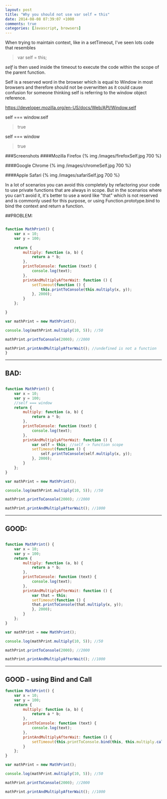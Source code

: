 ```yaml
---
layout: post
title: "Why you should not use var self = this"
date: 2014-08-08 07:39:07 +1000
comments: true
categories: [Javascript, browsers]
---
```


When trying to maintain context, like in a setTimeout, I've seen lots code that resembles 
> var self = this;

*self* is then used inside the timeout to execute the code within the scope of the parent function.

Self is a reserved word in the browser which is equal to Window in most browsers and therefore should not be 
overwritten as it could cause confusion for someone thinking self is referring to the window object reference. 


https://developer.mozilla.org/en-US/docs/Web/API/Window.self

<!--more--> 

self === window.self

>true

self === window

>true


###Screenshots
####Mozilla Firefox
{% img  /images/firefoxSelf.jpg 700  %} 

####Google Chrome
{% img  /images/chromeSelf.jpg 700 %}


####Apple Safari
{% img  /images/safariSelf.jpg 700 %}



In a lot of scenarios you can avoid this completely by refactoring your code to use private functions that are 
always in scope. But in the scenarios where you can't avoid it, it's better to use a word like "that" which is 
not reserved and is commonly used for this purpose, or using Function.prototype.bind to bind the context and 
return a function. 

##PROBLEM: 
```javascript

function MathPrint() {
    var x = 10;
    var y = 100;
    
    return {
        multiply: function (a, b) {
            return a * b;
        },
        printToConsole: function (text) {
            console.log(text);
        },
        printAndMultiplyAfterWait: function () {
            setTimeout(function () {
                this.printToConsole(this.multiply(x, y));
            }, 2000);
        }
    };

}

var mathPrint = new MathPrint();

console.log(mathPrint.multiply(10, 5)); //50

mathPrint.printToConsole(2000); //2000

mathPrint.printAndMultiplyAfterWait(); //undefined is not a function
}

```
----------------------------
BAD: 
----------------------------
```javascript

function MathPrint() {
    var x = 10;
    var y = 100;
    //self === window
    return {
        multiply: function (a, b) {
            return a * b;
        },
        printToConsole: function (text) {
            console.log(text);
        },
        printAndMultiplyAfterWait: function () {
            var self = this; //self -> function scope
            setTimeout(function () {
                self.printToConsole(self.multiply(x, y));
            }, 2000);
        }
    };
}

var mathPrint = new MathPrint();

console.log(mathPrint.multiply(10, 5)); //50

mathPrint.printToConsole(2000); //2000

mathPrint.printAndMultiplyAfterWait(); //1000
```

----------------------------
GOOD: 
----------------------------
```javascript

function MathPrint() {
    var x = 10;
    var y = 100;
    return {
        multiply: function (a, b) {
            return a * b;
        },
        printToConsole: function (text) {
            console.log(text);
        },
        printAndMultiplyAfterWait: function () {
            var that = this;
            setTimeout(function () {
            that.printToConsole(that.multiply(x, y));
            }, 2000);
        }
    };
}

var mathPrint = new MathPrint();

console.log(mathPrint.multiply(10, 5)); //50

mathPrint.printToConsole(2000); //2000

mathPrint.printAndMultiplyAfterWait(); //1000

```


------------------------------
GOOD - using Bind and Call
------------------------------

```javascript
function MathPrint() {
    var x = 10;
    var y = 100;
    return {
        multiply: function (a, b) {
            return a * b;
        },
        printToConsole: function (text) {
            console.log(text);
        },
        printAndMultiplyAfterWait: function () {
            setTimeout(this.printToConsole.bind(this, this.multiply.call(this,x,y)),2000);
        }
    };
}

var mathPrint = new MathPrint();

console.log(mathPrint.multiply(10, 5)); //50

mathPrint.printToConsole(2000); //2000

mathPrint.printAndMultiplyAfterWait(); //1000

```